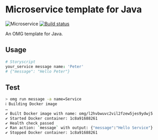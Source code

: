 # Microservice template for Java

![Microservice](https://img.shields.io/badge/microservice-ready-brightgreen.svg?style=for-the-badge)
[![Build status](https://img.shields.io/travis/com/microservices/java/master.svg?style=for-the-badge)](https://travis-ci.com/microservices/java)

An OMG template for Java.

Usage
-----

```coffee
# Storyscript
your_service message name: 'Peter'
# {"message": "Hello Peter"}
```

Test
----

```sh
> omg run message -a name=Service
ℹ Building Docker image
…
✔ Built Docker image with name: omg/l2hvbwuvc2vil2fzew5jes9ydwj5
✔ Started Docker container: 1c8a91688261
✔ Health check passed
✔ Ran action: `message` with output: {"message":"Hello Service"}
✔ Stopped Docker container: 1c8a91688261
```
